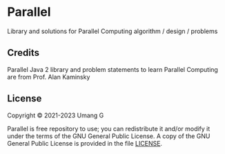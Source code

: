 # Parallel

Library and solutions for Parallel Computing algorithm / design / problems

## Credits
Parallel Java 2 library and problem statements to learn Parallel Computing are from Prof. Alan Kaminsky

## License
Copyright &copy; 2021-2023 Umang G

Parallel is free repository to use; you can redistribute it and/or modify it under the terms of the GNU General Public
License. A copy of the GNU General Public License is provided in the file [LICENSE](LICENSE).
